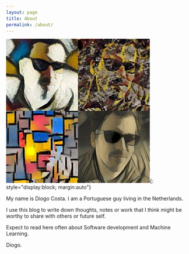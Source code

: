 ```yaml
---
layout: page
title: About
permalink: /about/
---
```


![Diogo Costa](/assets/about/me.jpg){: style="display:block; margin:auto"}

My name is Diogo Costa. I am a Portuguese guy living in the Netherlands.

I use this blog to write down thoughts, notes or work that I think might be worthy to share with others or future self.

Expect to read here often about Software development and Machine Learning.

Diogo.